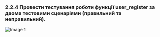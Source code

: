 ### 2.2.4 Провести тестування роботи функції user_register за двома тестовими сценаріями (правильний та неправильний).

![Image 1](https://github.com/user-attachments/assets/f7fd9936-86d8-47ce-bb4b-3ab3801e8b14)

